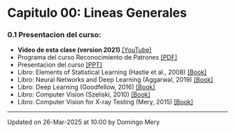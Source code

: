 
# Capitulo 00: Lineas Generales
### 0.1 Presentacion del curso:
* **Video de esta clase (version 2021)** [[YouTube]](https://youtu.be/fN4fOoWzdWs)
* Programa del curso Reconocimiento de Patrones [[PDF]](https://github.com/domingomery/patrones/blob/master/clases/Cap00_Lineas_Generales/program/Programa_patrones.pdf)
* Presentacion del curso [[PPT]](https://github.com/domingomery/patrones/blob/master/clases/Cap00_Lineas_Generales/program/PAT00_Presentacion.pptx)
* Libro: Elements of Statistical Learning (Hastie et al., 2008) [[Book]](https://github.com/domingomery/patrones/blob/master/clases/Cap00_Lineas_Generales/books/Elements_of_Statistical_Learning.pdf)
* Libro: Neural Networks and Deep Learning (Aggarwal, 2019) [[Book]](https://github.com/domingomery/patrones/blob/master/clases/Cap00_Lineas_Generales/books/2018_Book_NeuralNetworksAndDeepLearning.pdf)
* Libro: Deep Learning (Goodfellow, 2016) [[Book]](http://www.deeplearningbook.org)
* Libro: Computer Vision (Szeliski, 2010) [[Book]](http://szeliski.org/Book/)
* Libro: Computer Vision for X-ray Testing (Mery, 2015) [[Book]](https://github.com/domingomery/patrones/blob/master/clases/Cap00_Lineas_Generales/books/2015_ComputerVisionXrays_DMery.pdf)
---


Updated on 26-Mar-2025 at 10:00 by Domingo Mery
